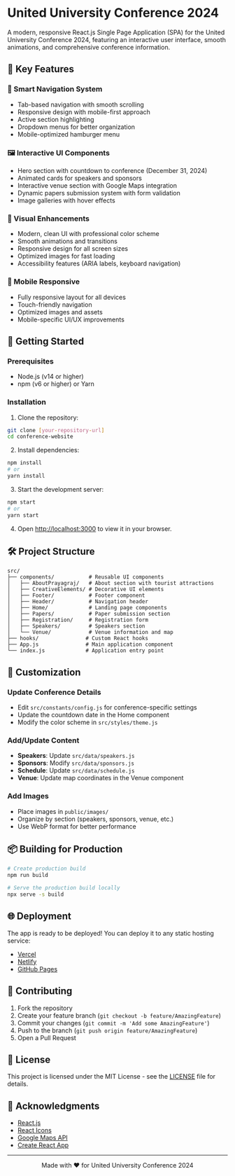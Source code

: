 # United University Conference 2024

A modern, responsive React.js Single Page Application (SPA) for the United University Conference 2024, featuring an interactive user interface, smooth animations, and comprehensive conference information.

## 🌟 Key Features

### 🎯 Smart Navigation System
- Tab-based navigation with smooth scrolling
- Responsive design with mobile-first approach
- Active section highlighting
- Dropdown menus for better organization
- Mobile-optimized hamburger menu

### 🖼️ Interactive UI Components
- Hero section with countdown to conference (December 31, 2024)
- Animated cards for speakers and sponsors
- Interactive venue section with Google Maps integration
- Dynamic papers submission system with form validation
- Image galleries with hover effects

### 🎨 Visual Enhancements
- Modern, clean UI with professional color scheme
- Smooth animations and transitions
- Responsive design for all screen sizes
- Optimized images for fast loading
- Accessibility features (ARIA labels, keyboard navigation)

### 📱 Mobile Responsive
- Fully responsive layout for all devices
- Touch-friendly navigation
- Optimized images and assets
- Mobile-specific UI/UX improvements

## 🚀 Getting Started

### Prerequisites
- Node.js (v14 or higher)
- npm (v6 or higher) or Yarn

### Installation

1. Clone the repository:
```bash
git clone [your-repository-url]
cd conference-website
```

2. Install dependencies:
```bash
npm install
# or
yarn install
```

3. Start the development server:
```bash
npm start
# or
yarn start
```

4. Open [http://localhost:3000](http://localhost:3000) to view it in your browser.

## 🛠️ Project Structure

```
src/
├── components/           # Reusable UI components
│   ├── AboutPrayagraj/   # About section with tourist attractions
│   ├── CreativeElements/ # Decorative UI elements
│   ├── Footer/           # Footer component
│   ├── Header/           # Navigation header
│   ├── Home/             # Landing page components
│   ├── Papers/           # Paper submission section
│   ├── Registration/     # Registration form
│   ├── Speakers/         # Speakers section
│   └── Venue/            # Venue information and map
├── hooks/               # Custom React hooks
├── App.js               # Main application component
└── index.js             # Application entry point
```

## 🎨 Customization

### Update Conference Details
- Edit `src/constants/config.js` for conference-specific settings
- Update the countdown date in the Home component
- Modify the color scheme in `src/styles/theme.js`

### Add/Update Content
- **Speakers**: Update `src/data/speakers.js`
- **Sponsors**: Modify `src/data/sponsors.js`
- **Schedule**: Update `src/data/schedule.js`
- **Venue**: Update map coordinates in the Venue component

### Add Images
- Place images in `public/images/`
- Organize by section (speakers, sponsors, venue, etc.)
- Use WebP format for better performance

## 📦 Building for Production

```bash
# Create production build
npm run build

# Serve the production build locally
npx serve -s build
```

## 🌐 Deployment

The app is ready to be deployed! You can deploy it to any static hosting service:

- [Vercel](https://vercel.com/)
- [Netlify](https://www.netlify.com/)
- [GitHub Pages](https://pages.github.com/)

## 🤝 Contributing

1. Fork the repository
2. Create your feature branch (`git checkout -b feature/AmazingFeature`)
3. Commit your changes (`git commit -m 'Add some AmazingFeature'`)
4. Push to the branch (`git push origin feature/AmazingFeature`)
5. Open a Pull Request

## 📄 License

This project is licensed under the MIT License - see the [LICENSE](LICENSE) file for details.

## 🙏 Acknowledgments

- [React.js](https://reactjs.org/)
- [React Icons](https://react-icons.github.io/react-icons/)
- [Google Maps API](https://developers.google.com/maps)
- [Create React App](https://create-react-app.dev/)

---

<div align="center">
  Made with ❤️ for United University Conference 2024
</div>